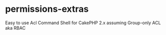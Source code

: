permissions-extras
==================

Easy to use Acl Command Shell for CakePHP 2.x assuming Group-only ACL aka RBAC
